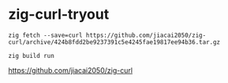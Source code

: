 # zig-curl-tryout

`zig fetch --save=curl https://github.com/jiacai2050/zig-curl/archive/424b8fdd2be9237391c5e4245fae19817ee94b36.tar.gz`

`zig build run`

https://github.com/jiacai2050/zig-curl
